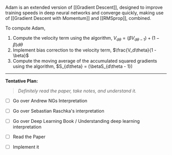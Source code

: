 Adam is an extended version of [[Gradient Descent]], designed to improve training speeds in deep neural networks and converge quickly, making use of [[Gradient Descent with Momentum]] and [[RMSprop]], combined.

To compute Adam,

1. Compute the velocity term using the algorithm, $V_{d\theta }= (\beta V_{d\theta - 1}) + (1 - \beta) d\theta$
2. Implement bias correction to the velocity term, $\frac{V_d\theta}{1 - \beta}$
3. Compute the moving average of the accumulated squared gradients using the algorithm, $S_{d\theta} = (\betaS_{d\theta - 1})




---
**Tentative Plan:**

> *Definitely read the paper, take notes, and understand it.*

- [ ] Go over Andrew NGs Interpretation
- [ ] Go over Sebastian Raschka's interpretation
- [ ] Go over Deep Learning Book / Understanding deep learning interpretation
- [ ] Read the Paper
- [ ] Implement it

